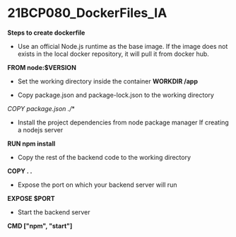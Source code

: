 # 21BCP080_DockerFiles_IA

**Steps to create dockerfile**

- Use an official Node.js runtime as the base image. If the image does not exists in the
 local docker repository, it will pull it from docker hub.

**FROM node:$VERSION**

- Set the working directory inside the container
**WORKDIR /app**

- Copy package.json and package-lock.json to the working directory

**COPY package*.json ./**

- Install the project dependencies from node package manager
If creating a nodejs server

**RUN npm install**

- Copy the rest of the backend code to the working directory

**COPY . .**

- Expose the port on which your backend server will run

**EXPOSE $PORT**

- Start the backend server 

**CMD ["npm", "start"]**
